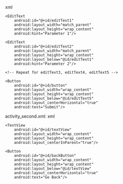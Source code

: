 xml
<RelativeLayout xmlns:android="http://schemas.android.com/apk/res/android"
    xmlns:tools="http://schemas.android.com/tools"
    android:layout_width="match_parent"
    android:layout_height="match_parent"
    tools:context=".MainActivity">

    <EditText
        android:id="@+id/editText1"
        android:layout_width="match_parent"
        android:layout_height="wrap_content"
        android:hint="Parameter 1"/>

    <EditText
        android:id="@+id/editText2"
        android:layout_width="match_parent"
        android:layout_height="wrap_content"
        android:layout_below="@id/editText1"
        android:hint="Parameter 2"/>

    <!-- Repeat for editText3, editText4, editText5 -->

    <Button
        android:id="@+id/button"
        android:layout_width="wrap_content"
        android:layout_height="wrap_content"
        android:layout_below="@id/editText5"
        android:layout_centerHorizontal="true"
        android:text="Submit"/>
</RelativeLayout>


activity_second.xml:
xml
<RelativeLayout xmlns:android="http://schemas.android.com/apk/res/android"
    xmlns:tools="http://schemas.android.com/tools"
    android:layout_width="match_parent"
    android:layout_height="match_parent"
    tools:context=".SecondActivity">

    <TextView
        android:id="@+id/textView"
        android:layout_width="wrap_content"
        android:layout_height="wrap_content"
        android:layout_centerInParent="true"/>

    <Button
        android:id="@+id/backButton"
        android:layout_width="wrap_content"
        android:layout_height="wrap_content"
        android:layout_below="@id/textView"
        android:layout_centerHorizontal="true"
        android:text="Go Back"/>
</RelativeLayout>
